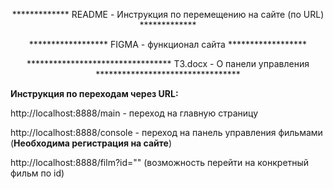 <p align="center">************* README - Инструкция по перемещению на сайте (по URL) *************</p>
<p align="center">****************** FIGMA - функционал сайта ******************</p>
<p align="center">********************************* ТЗ.docx - О панели управления *********************************</p>

**Инструкция по переходам через URL:**

http://localhost:8888/main - переход на главную страницу

http://localhost:8888/console - переход на панель управления фильмами (**Необходима регистрация на сайте**)

http://localhost:8888/film?id="" (возможность перейти на конкретный фильм по id)


